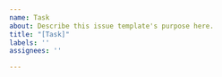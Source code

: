```yaml
---
name: Task
about: Describe this issue template's purpose here.
title: "[Task]"
labels: ''
assignees: ''

---
```



